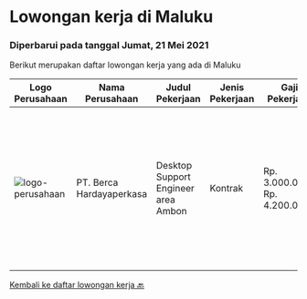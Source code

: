 
  # Lowongan kerja di Maluku

  ### Diperbarui pada tanggal Jumat, 21 Mei 2021

  Berikut merupakan daftar lowongan kerja yang ada di Maluku

  |Logo Perusahaan | Nama Perusahaan | Judul Pekerjaan | Jenis Pekerjaan | Gaji Pekerjaan | Lokasi | Deskripsi | Tanggal diunggah | Pranala |
  | -------------- | --------------- | --------------- | --------- | --------- | -------------- | ------- | ----------- | ----------- |
  |![logo-perusahaan](https://image-service-cdn.seek.com.au/0c900ac2b5b1a2cf9bee651ce5d069e68ff14c92/ee4dce1061f3f616224767ad58cb2fc751b8d2dc)|PT. Berca Hardayaperkasa|Desktop Support Engineer area Ambon|Kontrak|Rp. 3.000.000-Rp. 4.200.000|Ambon|Delivery the implementation and provide PC, Printer, and Networking. Analyze and diagnose technical issues and give fast problem resolution Technical...|Rabu, 19 Mei 2021|https://www.jobstreet.co.id/id/job/desktop-support-engineer-area-ambon-3523416?token=0~da39633d-5a57-4173-bc37-575f93cbe81c&sectionRank=1&jobId=jobstreet-id-job-3523416|


  [Kembali ke daftar lowongan kerja 🔙](../README.md#daftar-lowongan-kerja)
  